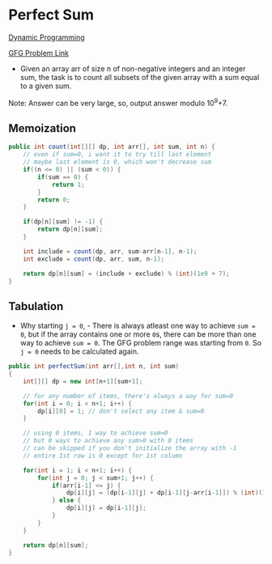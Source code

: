 # Perfect Sum

[Dynamic Programming](DynamicProgramming.md)

[GFG Problem Link](https://www.geeksforgeeks.org/problems/perfect-sum-problem5633/1?itm_source=geeksforgeeks&itm_medium=article&itm_campaign=practice_card)

-   Given an array arr of size n of non-negative integers and an integer sum, the task is to count all subsets of the given array with a sum equal to a given sum.

Note: Answer can be very large, so, output answer modulo 10<sup>9</sup>+7.

## Memoization

```java
public int count(int[][] dp, int arr[], int sum, int n) {
    // even if sum=0, i want it to try till last element
    // maybe last element is 0, which won't decrease sum
    if((n <= 0) || (sum < 0)) {
        if(sum == 0) {
            return 1;
        }
        return 0;
    }

    if(dp[n][sum] != -1) {
        return dp[n][sum];
    }

    int include = count(dp, arr, sum-arr[n-1], n-1);
    int exclude = count(dp, arr, sum, n-1);

    return dp[n][sum] = (include + exclude) % (int)(1e9 + 7);
}
```

## Tabulation

-   Why starting `j = 0`, - There is always atleast one way to achieve `sum = 0`, but if the array contains one or more `0`s, there can be more than one way to achieve `sum = 0`. The GFG problem range was starting from `0`. So `j = 0` needs to be calculated again.

```java
public int perfectSum(int arr[],int n, int sum)
{
    int[][] dp = new int[n+1][sum+1];

    // for any number of items, there's always a way for sum=0
    for(int i = 0; i < n+1; i++) {
        dp[i][0] = 1; // don't select any item & sum=0
    }

    // using 0 items, 1 way to achieve sum=0
    // but 0 ways to achieve any sum>0 with 0 items
    // can be skipped if you don't initialize the array with -1
    // entire 1st row is 0 except for 1st column

    for(int i = 1; i < n+1; i++) {
        for(int j = 0; j < sum+1; j++) {
            if(arr[i-1] <= j) {
                dp[i][j] = (dp[i-1][j] + dp[i-1][j-arr[i-1]]) % (int)(1e9 + 7);
            } else {
                dp[i][j] = dp[i-1][j];
            }
        }
    }

    return dp[n][sum];
}

```
